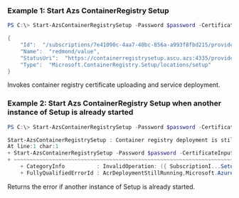 ### Example 1: Start Azs ContainerRegistry Setup
```powershell
PS C:\> Start-AzsContainerRegistrySetup -Password $password -CertificateInputFile $pfx_cert_path | ConvertTo-Json

{
    "Id":  "/subscriptions/7e41090c-4aa7-40bc-856a-a993f8fbd215/providers/Microsoft.ContainerRegistry.Setup/locations/redmond/setup/value",
    "Name":  "redmond/value",
    "StatusUri":  "https://containerregistrysetup.ascu.azs:4335/providers/Microsoft.ContainerRegistry.Setup/subscriptions/7e41090c-4aa7-40bc-856a-a993f8fbd215/providers/Microsoft.ContainerRegistry.Setup/locations/redmond/setup?api-version=2019-11-01-preview",
    "Type":  "Microsoft.ContainerRegistry.Setup/locations/setup"
}
```

Invokes container registry certificate uploading and service deployment.

### Example 2: Start Azs ContainerRegistry Setup when another instance of Setup is already started
```powershell
PS C:\> Start-AzsContainerRegistrySetup -Password $password -CertificateInputFile $pfx_cert_path | ConvertTo-Json

Start-AzsContainerRegistrySetup : Container registry deployment is still running. It is not allowed to repeat deployment at this stage.
At line:1 char:1
+ Start-AzsContainerRegistrySetup -Password $password -CertificateInputFile ...
+ ~~~~~~~~~~~~~~~~~~~~~~~~~~~~~~~~~~~~~~~~~~~~~~~~~~~~~~~~~~~~~~~~~~~~~
    + CategoryInfo          : InvalidOperation: ({ SubscriptionI...SetupProperty }:<>f__AnonymousType7`3) [Start-AzsContai...p_StartExpanded], Exception
    + FullyQualifiedErrorId : AcrDeploymentStillRunning,Microsoft.Azure.PowerShell.Cmdlets.ContainerRegistryAdmin.Cmdlets.StartAzsContainerRegistrySetup_StartExpanded
```

Returns the error if another instance of Setup is already started.
